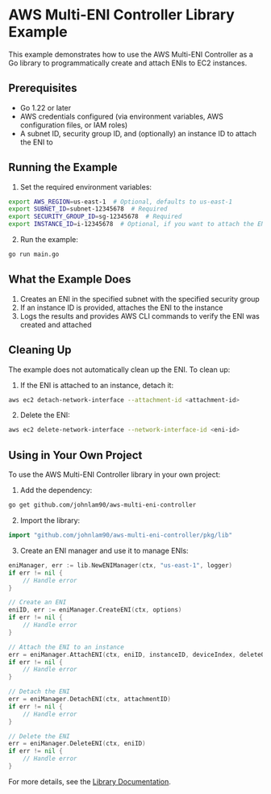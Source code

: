 # AWS Multi-ENI Controller Library Example

This example demonstrates how to use the AWS Multi-ENI Controller as a Go library to programmatically create and attach ENIs to EC2 instances.

## Prerequisites

- Go 1.22 or later
- AWS credentials configured (via environment variables, AWS configuration files, or IAM roles)
- A subnet ID, security group ID, and (optionally) an instance ID to attach the ENI to

## Running the Example

1. Set the required environment variables:

```bash
export AWS_REGION=us-east-1  # Optional, defaults to us-east-1
export SUBNET_ID=subnet-12345678  # Required
export SECURITY_GROUP_ID=sg-12345678  # Required
export INSTANCE_ID=i-12345678  # Optional, if you want to attach the ENI
```

2. Run the example:

```bash
go run main.go
```

## What the Example Does

1. Creates an ENI in the specified subnet with the specified security group
2. If an instance ID is provided, attaches the ENI to the instance
3. Logs the results and provides AWS CLI commands to verify the ENI was created and attached

## Cleaning Up

The example does not automatically clean up the ENI. To clean up:

1. If the ENI is attached to an instance, detach it:

```bash
aws ec2 detach-network-interface --attachment-id <attachment-id>
```

2. Delete the ENI:

```bash
aws ec2 delete-network-interface --network-interface-id <eni-id>
```

## Using in Your Own Project

To use the AWS Multi-ENI Controller library in your own project:

1. Add the dependency:

```bash
go get github.com/johnlam90/aws-multi-eni-controller
```

2. Import the library:

```go
import "github.com/johnlam90/aws-multi-eni-controller/pkg/lib"
```

3. Create an ENI manager and use it to manage ENIs:

```go
eniManager, err := lib.NewENIManager(ctx, "us-east-1", logger)
if err != nil {
    // Handle error
}

// Create an ENI
eniID, err := eniManager.CreateENI(ctx, options)
if err != nil {
    // Handle error
}

// Attach the ENI to an instance
err = eniManager.AttachENI(ctx, eniID, instanceID, deviceIndex, deleteOnTermination)
if err != nil {
    // Handle error
}

// Detach the ENI
err = eniManager.DetachENI(ctx, attachmentID)
if err != nil {
    // Handle error
}

// Delete the ENI
err = eniManager.DeleteENI(ctx, eniID)
if err != nil {
    // Handle error
}
```

For more details, see the [Library Documentation](../../pkg/lib/README.md).
